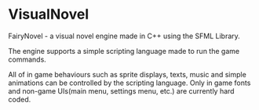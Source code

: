 # VisualNovel
FairyNovel - a visual novel engine made in C++ using the SFML Library.

The engine supports a simple scripting language made to run the game commands.

All of in game behaviours such as sprite displays, texts, music and simple animations can be controlled by the scripting language.
Only in game fonts and non-game UIs(main menu, settings menu, etc.) are currently hard coded.



